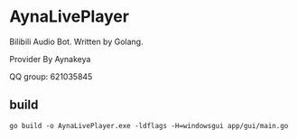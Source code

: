 # AynaLivePlayer

Bilibili Audio Bot. Written by Golang.

Provider By Aynakeya

QQ group: 621035845

## build

```
go build -o AynaLivePlayer.exe -ldflags -H=windowsgui app/gui/main.go

```
